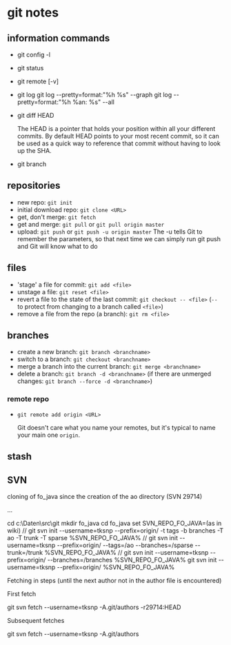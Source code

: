 git notes
=========

## information commands

- git config -l
- git status
- git remote [-v]

- git log
  git log --pretty=format:"%h %s" --graph
  git log --pretty=format:"%h %an: %s" --all
- git diff HEAD

  The HEAD is a pointer that holds your position within all your different commits.
  By default HEAD points to your most recent commit, so it can be used as a quick
  way to reference that commit without having to look up the SHA.

- git branch


## repositories

- new repo: `git init`
- initial download repo: `git clone <URL>`
- get, don't merge: `git fetch`
- get and merge: `git pull` or `git pull origin master`
- upload: `git push` or `git push -u origin master`
  The -u tells Git to remember the parameters, so that next time we can simply run git push and Git will know what to do


## files

- 'stage' a file for commit: `git add <file>`
- unstage a file: `git reset <file>`
- revert a file to the state of the last commit: `git checkout -- <file>`
  (`--` to protect from changing to a branch called `<file>`)
- remove a file from the repo (a branch): `git rm <file>`


## branches

- create a new branch: `git branch <branchname>`
- switch to a branch: `git checkout <branchname>`
- merge a branch into the current branch: `git merge <branchname>`
- delete a branch: `git branch -d <branchname>`
  (if there are unmerged changes: `git branch --force -d <branchname>`)



### remote repo

- `git remote add origin <URL>`

  Git doesn't care what you name your remotes, but it's typical to name your main one `origin`.


## stash




## SVN

cloning of fo_java since the creation of the ao directory (SVN 29714)

...

cd c:\Daten\src\git
mkdir fo_java
cd fo_java
set SVN_REPO_FO_JAVA=(as in wiki)
// git svn init --username=tksnp --prefix=origin/ -t tags -b branches -T ao -T trunk -T sparse %SVN_REPO_FO_JAVA%
// git svn init --username=tksnp --prefix=origin/ --tags=/ao --branches=/sparse --trunk=/trunk %SVN_REPO_FO_JAVA%
// git svn init --username=tksnp --prefix=origin/ --branches=/branches %SVN_REPO_FO_JAVA%
git svn init --username=tksnp --prefix=origin/ %SVN_REPO_FO_JAVA%

Fetching in steps (until the next author not in the author file is encountered)

First fetch

git svn fetch --username=tksnp -A.git/authors -r29714:HEAD

Subsequent fetches

git svn fetch --username=tksnp -A.git/authors
